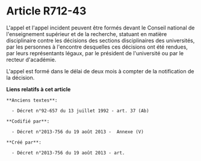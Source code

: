 # Article R712-43

L'appel et l'appel incident peuvent être formés devant le Conseil national de l'enseignement supérieur et de la recherche,
statuant en matière disciplinaire contre les décisions des sections disciplinaires des universités, par les personnes à
l'encontre desquelles ces décisions ont été rendues, par leurs représentants légaux, par le président de l'université ou par
le recteur d'académie.

L'appel est formé dans le délai de deux mois à compter de la notification de la décision.

**Liens relatifs à cet article**

	**Anciens textes**:

	  - Décret n°92-657 du 13 juillet 1992 - art. 37 (Ab)

	**Codifié par**:

	  - Décret n°2013-756 du 19 août 2013 -  Annexe (V)

	**Créé par**:

	  - Décret n°2013-756 du 19 août 2013 - art.
